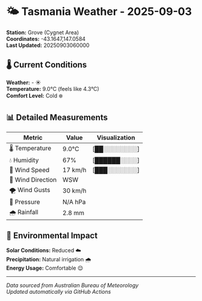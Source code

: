 # 🌤️ Tasmania Weather - 2025-09-03

**Station:** Grove (Cygnet Area)  
**Coordinates:** -43.1647,147.0584  
**Last Updated:** 20250903060000

## 🌡️ Current Conditions

**Weather:** - ☀️  
**Temperature:** 9.0°C (feels like 4.3°C)  
**Comfort Level:** Cold ❄️

## 📊 Detailed Measurements

| Metric | Value | Visualization |
|--------|-------|---------------|
| 🌡️ Temperature | 9.0°C | [██░░░░░░░░] |
| 💧 Humidity | 67% | [██████░░░░] |
| 💨 Wind Speed | 17 km/h | [███░░░░░░░] |
| 🧭 Wind Direction | WSW | |
| 🌪️ Wind Gusts | 30 km/h | |
| 🔽 Pressure | N/A hPa | |
| 🌧️ Rainfall | 2.8 mm | |

## 🌱 Environmental Impact

**Solar Conditions:** Reduced ☁️  
**Precipitation:** Natural irrigation 🌧️  
**Energy Usage:** Comfortable 😌

---
*Data sourced from Australian Bureau of Meteorology*  
*Updated automatically via GitHub Actions*
